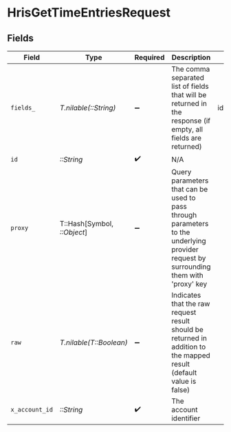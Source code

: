 # HrisGetTimeEntriesRequest


## Fields

| Field                                                                                                                                                              | Type                                                                                                                                                               | Required                                                                                                                                                           | Description                                                                                                                                                        | Example                                                                                                                                                            |
| ------------------------------------------------------------------------------------------------------------------------------------------------------------------ | ------------------------------------------------------------------------------------------------------------------------------------------------------------------ | ------------------------------------------------------------------------------------------------------------------------------------------------------------------ | ------------------------------------------------------------------------------------------------------------------------------------------------------------------ | ------------------------------------------------------------------------------------------------------------------------------------------------------------------ |
| `fields_`                                                                                                                                                          | *T.nilable(::String)*                                                                                                                                              | :heavy_minus_sign:                                                                                                                                                 | The comma separated list of fields that will be returned in the response (if empty, all fields are returned)                                                       | id,remote_id,employee_id,remote_employee_id,start_time,end_time,hours_worked,break_duration,labor_type,location,status,created_at,updated_at,unified_custom_fields |
| `id`                                                                                                                                                               | *::String*                                                                                                                                                         | :heavy_check_mark:                                                                                                                                                 | N/A                                                                                                                                                                |                                                                                                                                                                    |
| `proxy`                                                                                                                                                            | T::Hash[Symbol, *::Object*]                                                                                                                                        | :heavy_minus_sign:                                                                                                                                                 | Query parameters that can be used to pass through parameters to the underlying provider request by surrounding them with 'proxy' key                               |                                                                                                                                                                    |
| `raw`                                                                                                                                                              | *T.nilable(T::Boolean)*                                                                                                                                            | :heavy_minus_sign:                                                                                                                                                 | Indicates that the raw request result should be returned in addition to the mapped result (default value is false)                                                 |                                                                                                                                                                    |
| `x_account_id`                                                                                                                                                     | *::String*                                                                                                                                                         | :heavy_check_mark:                                                                                                                                                 | The account identifier                                                                                                                                             |                                                                                                                                                                    |